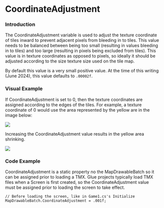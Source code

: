 # CoordinateAdjustment

### Introduction

The CoordinateAdjustment variable is used to adjust the texture coordinate of tiles inward to prevent adjacent pixels from bleeding in to tiles. This value needs to be balanced between being too small (resulting in values bleeding in to tiles) and too large (resulting in pixels being excluded from tiles). This value is in texture coordinates as opposed to pixels, so ideally it should be adjusted according to the size texture size used on the tile map.

By default this value is a very small positive value. At the time of this writing (June 2024), this value defaults to `.00002f`.

### Visual Example

If CoordinateAdjustment is set to 0, then the texture coordinates are assigned according to the edges of the tiles. For example, a texture coordinate of 0 would use the area represented by the yellow are in the image below:

![](../../media/2019-11-img\_5dd88d86d1723.png)

Increasing the CoordinateAdjustment value results in the yellow area shrinking.

![](../../media/2019-11-img\_5dd88e0f3db47.png)

### Code Example

CoordinateAdjustment is a static property no the MapDrawableBatch so it can be assigned prior to loading a TMX. Glue projects typically load TMX files when a Screen is first created, so the CoordinateAdjustment value must be assigned prior to loading the screen to take effect.

```lang:c#
// Before loading the screen, like in Game1.cs's Initialize
MapDrawableBatch.CoordinateAdjustment = .001f;
```
